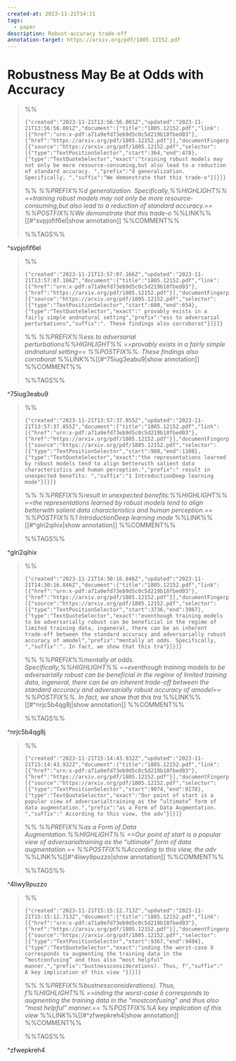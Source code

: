```yaml
---
created-at: 2023-11-21T14:21
tags:
  - paper
description: Robust-accuracy trade-off
annotation-target: https://arxiv.org/pdf/1805.12152.pdf
---
```

# Robustness May Be at Odds with Accuracy

>%%
>```annotation-json
>{"created":"2023-11-21T13:56:56.001Z","updated":"2023-11-21T13:56:56.001Z","document":{"title":"1805.12152.pdf","link":[{"href":"urn:x-pdf:a71a9efd73eb9d5c0c5d219b18fbed03"},{"href":"https://arxiv.org/pdf/1805.12152.pdf"}],"documentFingerprint":"a71a9efd73eb9d5c0c5d219b18fbed03"},"uri":"https://arxiv.org/pdf/1805.12152.pdf","target":[{"source":"https://arxiv.org/pdf/1805.12152.pdf","selector":[{"type":"TextPositionSelector","start":364,"end":478},{"type":"TextQuoteSelector","exact":"training robust models may not only be more resource-consuming,but also lead to a reduction of standard accuracy. ","prefix":"d generalization. Specifically, ","suffix":"We demonstrate that this trade-o"}]}]}
>```
>%%
>*%%PREFIX%%d generalization. Specifically,%%HIGHLIGHT%% ==training robust models may not only be more resource-consuming,but also lead to a reduction of standard accuracy.== %%POSTFIX%%We demonstrate that this trade-o*
>%%LINK%%[[#^svpjofif6el|show annotation]]
>%%COMMENT%%
>
>%%TAGS%%
>
^svpjofif6el


>%%
>```annotation-json
>{"created":"2023-11-21T13:57:07.166Z","updated":"2023-11-21T13:57:07.166Z","document":{"title":"1805.12152.pdf","link":[{"href":"urn:x-pdf:a71a9efd73eb9d5c0c5d219b18fbed03"},{"href":"https://arxiv.org/pdf/1805.12152.pdf"}],"documentFingerprint":"a71a9efd73eb9d5c0c5d219b18fbed03"},"uri":"https://arxiv.org/pdf/1805.12152.pdf","target":[{"source":"https://arxiv.org/pdf/1805.12152.pdf","selector":[{"type":"TextPositionSelector","start":600,"end":654},{"type":"TextQuoteSelector","exact":" provably exists in a fairly simple andnatural setting","prefix":"ess to adversarial perturbations","suffix":". These findings also corroborat"}]}]}
>```
>%%
>*%%PREFIX%%ess to adversarial perturbations%%HIGHLIGHT%% ==provably exists in a fairly simple andnatural setting== %%POSTFIX%%. These findings also corroborat*
>%%LINK%%[[#^75iug3eabu9|show annotation]]
>%%COMMENT%%
>
>%%TAGS%%
>
^75iug3eabu9


>%%
>```annotation-json
>{"created":"2023-11-21T13:57:37.855Z","updated":"2023-11-21T13:57:37.855Z","document":{"title":"1805.12152.pdf","link":[{"href":"urn:x-pdf:a71a9efd73eb9d5c0c5d219b18fbed03"},{"href":"https://arxiv.org/pdf/1805.12152.pdf"}],"documentFingerprint":"a71a9efd73eb9d5c0c5d219b18fbed03"},"uri":"https://arxiv.org/pdf/1805.12152.pdf","target":[{"source":"https://arxiv.org/pdf/1805.12152.pdf","selector":[{"type":"TextPositionSelector","start":988,"end":1108},{"type":"TextQuoteSelector","exact":"the representations learned by robust models tend to align betterwith salient data characteristics and human perception.","prefix":" result in unexpected benefits: ","suffix":"1 IntroductionDeep learning mode"}]}]}
>```
>%%
>*%%PREFIX%%result in unexpected benefits:%%HIGHLIGHT%% ==the representations learned by robust models tend to align betterwith salient data characteristics and human perception.== %%POSTFIX%%1 IntroductionDeep learning mode*
>%%LINK%%[[#^glri2qihix|show annotation]]
>%%COMMENT%%
>
>%%TAGS%%
>
^glri2qihix


>%%
>```annotation-json
>{"created":"2023-11-21T14:30:16.846Z","updated":"2023-11-21T14:30:16.846Z","document":{"title":"1805.12152.pdf","link":[{"href":"urn:x-pdf:a71a9efd73eb9d5c0c5d219b18fbed03"},{"href":"https://arxiv.org/pdf/1805.12152.pdf"}],"documentFingerprint":"a71a9efd73eb9d5c0c5d219b18fbed03"},"uri":"https://arxiv.org/pdf/1805.12152.pdf","target":[{"source":"https://arxiv.org/pdf/1805.12152.pdf","selector":[{"type":"TextPositionSelector","start":3736,"end":3967},{"type":"TextQuoteSelector","exact":"eventhough training models to be adversarially robust can be beneficial in the regime of limited training data, ingeneral, there can be an inherent trade-off between the standard accuracy and adversarially robust accuracy of amodel","prefix":"mentally at odds. Specifically, ","suffix":". In fact, we show that this tra"}]}]}
>```
>%%
>*%%PREFIX%%mentally at odds. Specifically,%%HIGHLIGHT%% ==eventhough training models to be adversarially robust can be beneficial in the regime of limited training data, ingeneral, there can be an inherent trade-off between the standard accuracy and adversarially robust accuracy of amodel== %%POSTFIX%%. In fact, we show that this tra*
>%%LINK%%[[#^nrjc5b4qg8j|show annotation]]
>%%COMMENT%%
>
>%%TAGS%%
>
^nrjc5b4qg8j


>%%
>```annotation-json
>{"created":"2023-11-21T15:14:43.932Z","updated":"2023-11-21T15:14:43.932Z","document":{"title":"1805.12152.pdf","link":[{"href":"urn:x-pdf:a71a9efd73eb9d5c0c5d219b18fbed03"},{"href":"https://arxiv.org/pdf/1805.12152.pdf"}],"documentFingerprint":"a71a9efd73eb9d5c0c5d219b18fbed03"},"uri":"https://arxiv.org/pdf/1805.12152.pdf","target":[{"source":"https://arxiv.org/pdf/1805.12152.pdf","selector":[{"type":"TextPositionSelector","start":9074,"end":9178},{"type":"TextQuoteSelector","exact":"Our point of start is a popular view of adversarialtraining as the “ultimate” form of data augmentation.","prefix":"as a Form of Data Augmentation. ","suffix":" According to this view, the adv"}]}]}
>```
>%%
>*%%PREFIX%%as a Form of Data Augmentation.%%HIGHLIGHT%% ==Our point of start is a popular view of adversarialtraining as the “ultimate” form of data augmentation.== %%POSTFIX%%According to this view, the adv*
>%%LINK%%[[#^4liwy9puzzo|show annotation]]
>%%COMMENT%%
>
>%%TAGS%%
>
^4liwy9puzzo


>%%
>```annotation-json
>{"created":"2023-11-21T15:15:12.713Z","updated":"2023-11-21T15:15:12.713Z","document":{"title":"1805.12152.pdf","link":[{"href":"urn:x-pdf:a71a9efd73eb9d5c0c5d219b18fbed03"},{"href":"https://arxiv.org/pdf/1805.12152.pdf"}],"documentFingerprint":"a71a9efd73eb9d5c0c5d219b18fbed03"},"uri":"https://arxiv.org/pdf/1805.12152.pdf","target":[{"source":"https://arxiv.org/pdf/1805.12152.pdf","selector":[{"type":"TextPositionSelector","start":9367,"end":9494},{"type":"TextQuoteSelector","exact":"inding the worst-case δ corresponds to augmenting the training data in the “mostconfusing” and thus also “most helpful” manner.","prefix":"bustnessconsiderations). Thus, f","suffix":" A key implication of this view "}]}]}
>```
>%%
>*%%PREFIX%%bustnessconsiderations). Thus, f%%HIGHLIGHT%% ==inding the worst-case δ corresponds to augmenting the training data in the “mostconfusing” and thus also “most helpful” manner.== %%POSTFIX%%A key implication of this view*
>%%LINK%%[[#^zfwepkreh4|show annotation]]
>%%COMMENT%%
>
>%%TAGS%%
>
^zfwepkreh4
